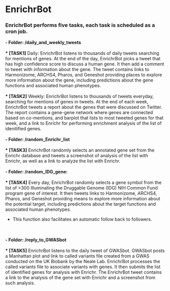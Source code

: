 # EnrichrBot

<h3>EnrichrBot performs five tasks, each task is scheduled as a cron job.</h3>

<b>- Folder: /daily_and_weekly_tweets<br><br>
    * [TASK1]</b> Daily: EnrichrBot listens to thousands of daily tweets searching for mentions of genes. At the end of the day, EnrichrBot picks a tweet that has high confidence score to discuss a human gene. It then add a comment to tweet with information about the gene. The tweet contains links to Harmonizome, ARCHS4, Pharos, and Geneshot providing places to explore more information about the gene, including predictions about the gene functions and associated human phenotypes.
     <br><br>
    <b>* [TASK2]</b> Weekly: EnrichrBot listens to thousands of tweets everyday, searching for mentions of genes in tweets. At the end of each week, EnrichrBot tweets a report about the genes that were discussed on Twitter. The report contains a gene-gene network where genes are connected based on co-mentions, and barplot that lists to most tweeted genes for that week, and a link to Enrichr for performing enrichment analysis of the list of idenitified genes.
      <br><br>
<b>- Folder: /random_Enrichr_list <br><br>
    * [TASK3]</b> EnrichrBot randomly selects an annotated gene set from the Enrichr database and tweets a screenshot of analysis of the list with Enrichr, as well as a link to analyze the list with Enrichr.
      <br><br>
<b>- Folder: /random_IDG_gene: <br><br>
    * [TASK4]</b> Every day, EnrichrBot randomly selects a gene symbol from the list of >300 Illuminating the Druggable Genome (IDG) NIH Common Fund program gene of interest. It then tweets links to Harmonizome, ARCHS4, Pharos, and Geneshot providing means to explore more information about the potential target, including predictions about the target functions and associated human phenotypes.
   <ul><li> This function also facilitates an automatic follow back to followers. </li></ul>
      <br><br>
<b>- Folder: /reply_to_GWASbot <br><br>
    * [TASK5]</b> EnrichrBot listens to the daily tweet of GWASbot. GWASbot posts a Manhattan plot and link to called variants file created from a GWAS conducted on the UK Biobank by the Neale Lab. EnrichrBot processes the called variants file to associate variants with genes. It then submits the list of identified genes for analysis with Enrichr. The EnrichrBot tweet contains a link to the analysis of the gene set with Enrichr and a screenshot from such analysis.
